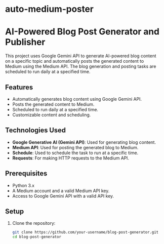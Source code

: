# auto-medium-poster

# AI-Powered Blog Post Generator and Publisher

This project uses Google Gemini API to generate AI-powered blog content on a specific topic and automatically posts the generated content to Medium using the Medium API. The blog generation and posting tasks are scheduled to run daily at a specified time.

## Features

- Automatically generates blog content using Google Gemini API.
- Posts the generated content to Medium.
- Scheduled to run daily at a specified time.
- Customizable content and scheduling.

## Technologies Used

- **Google Generative AI (Gemini API)**: Used for generating blog content.
- **Medium API**: Used for posting the generated blog to Medium.
- **Schedule**: Used to schedule the task to run at a specific time.
- **Requests**: For making HTTP requests to the Medium API.

## Prerequisites

- Python 3.x
- A Medium account and a valid Medium API key.
- Access to Google Gemini API with a valid API key.

## Setup

1. Clone the repository:
   ```bash
   git clone https://github.com/your-username/blog-post-generator.git
   cd blog-post-generator
